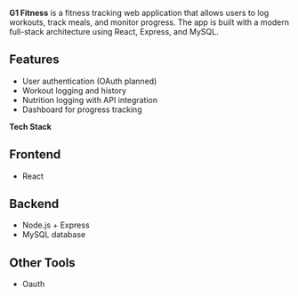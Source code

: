 **G1 Fitness** is a fitness tracking web application that allows users to log workouts, track meals, and monitor progress. The app is built with a modern full-stack architecture using React, Express, and MySQL.

## Features

-   User authentication (OAuth planned)
-   Workout logging and history
-   Nutrition logging with API integration
-   Dashboard for progress tracking

**Tech Stack**

## Frontend
- React

## Backend
- Node.js + Express
- MySQL database

## Other Tools
- Oauth

